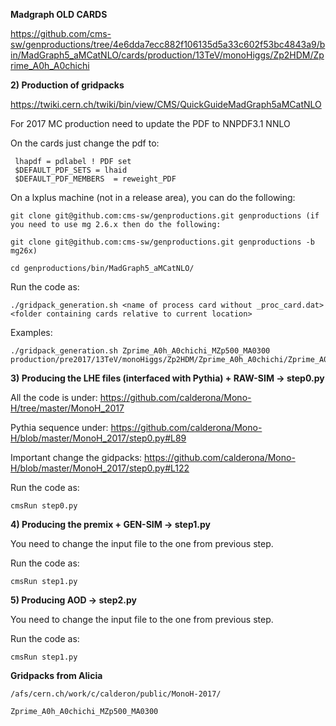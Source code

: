 **Madgraph OLD CARDS**


https://github.com/cms-sw/genproductions/tree/4e6dda7ecc882f106135d5a33c602f53bc4843a9/bin/MadGraph5_aMCatNLO/cards/production/13TeV/monoHiggs/Zp2HDM/Zprime_A0h_A0chichi

**2) Production of gridpacks** 

https://twiki.cern.ch/twiki/bin/view/CMS/QuickGuideMadGraph5aMCatNLO

 For 2017 MC production need to update the PDF to NNPDF3.1 NNLO 

On the cards just change the pdf to:

     lhapdf = pdlabel ! PDF set
     $DEFAULT_PDF_SETS = lhaid
     $DEFAULT_PDF_MEMBERS  = reweight_PDF

On a lxplus machine (not in a release area), you can do the following: 
 
    git clone git@github.com:cms-sw/genproductions.git genproductions (if you need to use mg 2.6.x then do the following:

    git clone git@github.com:cms-sw/genproductions.git genproductions -b mg26x)
    
    cd genproductions/bin/MadGraph5_aMCatNLO/

Run the code as: 

    ./gridpack_generation.sh <name of process card without _proc_card.dat> <folder containing cards relative to current location>

Examples: 
    
    ./gridpack_generation.sh Zprime_A0h_A0chichi_MZp500_MA0300 production/pre2017/13TeV/monoHiggs/Zp2HDM/Zprime_A0h_A0chichi/Zprime_A0h_A0chichi_MZp500_MA0500


**3) Producing the LHE files (interfaced with Pythia) +  RAW-SIM  → step0.py** 

All the code is under: 
https://github.com/calderona/Mono-H/tree/master/MonoH_2017


Pythia sequence under: 
https://github.com/calderona/Mono-H/blob/master/MonoH_2017/step0.py#L89

Important change the gidpacks: 
https://github.com/calderona/Mono-H/blob/master/MonoH_2017/step0.py#L122


Run the code as: 
      
    cmsRun step0.py 


**4) Producing the premix + GEN-SIM  → step1.py** 

You need to change the input file to the one from previous step. 

Run the code as:
     
    cmsRun step1.py 

**5) Producing  AOD → step2.py** 

You need to change the input file to the one from previous step. 

Run the code as:
        
    cmsRun step1.py 



**Gridpacks from Alicia** 

    /afs/cern.ch/work/c/calderon/public/MonoH-2017/

    Zprime_A0h_A0chichi_MZp500_MA0300
